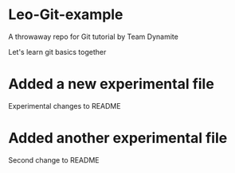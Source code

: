 # Leo-Git-example
A throwaway repo for Git tutorial by Team Dynamite

Let's learn git basics together

# Added a new experimental file
Experimental changes to README

# Added another experimental file
Second change to README

